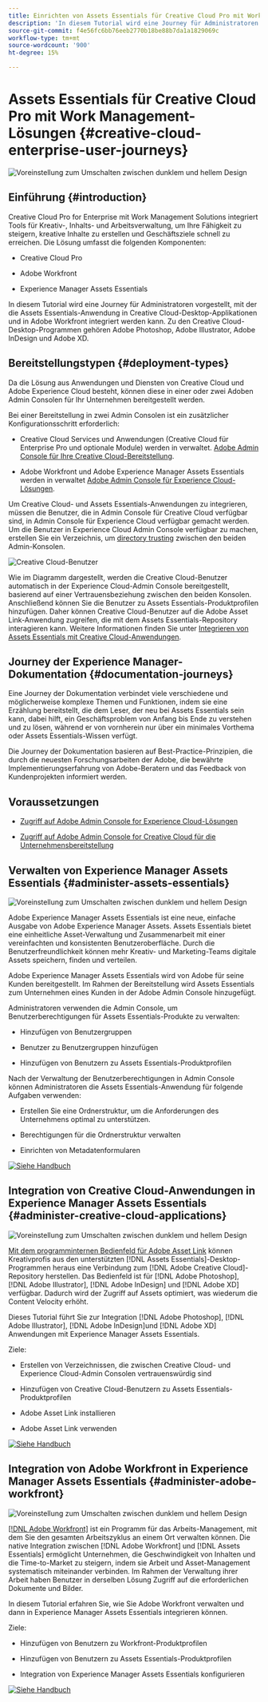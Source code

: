 ```yaml
---
title: Einrichten von Assets Essentials für Creative Cloud Pro mit Work Management-Lösungen
description: 'In diesem Tutorial wird eine Journey für Administratoren vorgestellt, mit der die Assets Essentials-Anwendung in Creative Cloud-Desktop-Applikationen und in Adobe Workfront integriert werden kann. Zu den Creative Cloud-Desktop-Programmen gehören Adobe Photoshop, Adobe Illustrator, Adobe InDesign und Adobe XD. '
source-git-commit: f4e56fc6bb76eeb2770b18be88b7da1a1829069c
workflow-type: tm+mt
source-wordcount: '900'
ht-degree: 15%

---
```



# Assets Essentials für Creative Cloud Pro mit Work Management-Lösungen {#creative-cloud-enterprise-user-journeys}

![Voreinstellung zum Umschalten zwischen dunklem und hellem Design](assets/cce-next-banner-landing-page.png)

## Einführung {#introduction}

Creative Cloud Pro for Enterprise mit Work Management Solutions integriert Tools für Kreativ-, Inhalts- und Arbeitsverwaltung, um Ihre Fähigkeit zu steigern, kreative Inhalte zu erstellen und Geschäftsziele schnell zu erreichen. Die Lösung umfasst die folgenden Komponenten:

* Creative Cloud Pro

* Adobe Workfront

* Experience Manager Assets Essentials

In diesem Tutorial wird eine Journey für Administratoren vorgestellt, mit der die Assets Essentials-Anwendung in Creative Cloud-Desktop-Applikationen und in Adobe Workfront integriert werden kann. Zu den Creative Cloud-Desktop-Programmen gehören Adobe Photoshop, Adobe Illustrator, Adobe InDesign und Adobe XD.

## Bereitstellungstypen {#deployment-types}

Da die Lösung aus Anwendungen und Diensten von Creative Cloud und Adobe Experience Cloud besteht, können diese in einer oder zwei Adoben Admin Consolen für Ihr Unternehmen bereitgestellt werden.

Bei einer Bereitstellung in zwei Admin Consolen ist ein zusätzlicher Konfigurationsschritt erforderlich:

* Creative Cloud Services und Anwendungen (Creative Cloud für Enterprise Pro und optionale Module) werden in verwaltet. [Adobe Admin Console für Ihre Creative Cloud-Bereitstellung](https://chl-author-preview.corp.adobe.com/content/help/en/enterprise/admin-guide.html).

* Adobe Workfront und Adobe Experience Manager Assets Essentials werden in verwaltet [Adobe Admin Console für Experience Cloud-Lösungen](https://experienceleague.adobe.com/docs/core-services/interface/administration/admin-getting-started.html).

Um Creative Cloud- und Assets Essentials-Anwendungen zu integrieren, müssen die Benutzer, die in Admin Console für Creative Cloud verfügbar sind, in Admin Console für Experience Cloud verfügbar gemacht werden. Um die Benutzer in Experience Cloud Admin Console verfügbar zu machen, erstellen Sie ein Verzeichnis, um [directory trusting](https://helpx.adobe.com/enterprise/using/set-up-identity.html#directory-trusting) zwischen den beiden Admin-Konsolen.

![Creative Cloud-Benutzer](assets/creative-cloud-users.svg)

Wie im Diagramm dargestellt, werden die Creative Cloud-Benutzer automatisch in der Experience Cloud-Admin Console bereitgestellt, basierend auf einer Vertrauensbeziehung zwischen den beiden Konsolen. Anschließend können Sie die Benutzer zu Assets Essentials-Produktprofilen hinzufügen. Daher können Creative Cloud-Benutzer auf die Adobe Asset Link-Anwendung zugreifen, die mit dem Assets Essentials-Repository interagieren kann. Weitere Informationen finden Sie unter [Integrieren von Assets Essentials mit Creative Cloud-Anwendungen](integrate-assets-essentials-creative-cloud.md).

## Journey der Experience Manager-Dokumentation {#documentation-journeys}

Eine Journey der Dokumentation verbindet viele verschiedene und möglicherweise komplexe Themen und Funktionen, indem sie eine Erzählung bereitstellt, die dem Leser, der neu bei Assets Essentials sein kann, dabei hilft, ein Geschäftsproblem von Anfang bis Ende zu verstehen und zu lösen, während er von vornherein nur über ein minimales Vorthema oder Assets Essentials-Wissen verfügt.

Die Journey der Dokumentation basieren auf Best-Practice-Prinzipien, die durch die neuesten Forschungsarbeiten der Adobe, die bewährte Implementierungserfahrung von Adobe-Beratern und das Feedback von Kundenprojekten informiert werden.

## Voraussetzungen

* [Zugriff auf Adobe Admin Console for Experience Cloud-Lösungen](https://experienceleague.adobe.com/docs/core-services/interface/administration/admin-getting-started.html)

* [Zugriff auf Adobe Admin Console for Creative Cloud für die Unternehmensbereitstellung](https://helpx.adobe.com/enterprise/admin-guide.html)

## Verwalten von Experience Manager Assets Essentials {#administer-assets-essentials}

![Voreinstellung zum Umschalten zwischen dunklem und hellem Design](assets/cce-assets.png)

Adobe Experience Manager Assets Essentials ist eine neue, einfache Ausgabe von Adobe Experience Manager Assets. Assets Essentials bietet eine einheitliche Asset-Verwaltung und Zusammenarbeit mit einer vereinfachten und konsistenten Benutzeroberfläche. Durch die Benutzerfreundlichkeit können mehr Kreativ- und Marketing-Teams digitale Assets speichern, finden und verteilen.

Adobe Experience Manager Assets Essentials wird von Adobe für seine Kunden bereitgestellt. Im Rahmen der Bereitstellung wird Assets Essentials zum Unternehmen eines Kunden in der Adobe Admin Console hinzugefügt.

Administratoren verwenden die Admin Console, um Benutzerberechtigungen für Assets Essentials-Produkte zu verwalten:

* Hinzufügen von Benutzergruppen

* Benutzer zu Benutzergruppen hinzufügen

* Hinzufügen von Benutzern zu Assets Essentials-Produktprofilen

Nach der Verwaltung der Benutzerberechtigungen in Admin Console können Administratoren die Assets Essentials-Anwendung für folgende Aufgaben verwenden:

* Erstellen Sie eine Ordnerstruktur, um die Anforderungen des Unternehmens optimal zu unterstützen.

* Berechtigungen für die Ordnerstruktur verwalten

* Einrichten von Metadatenformularen

[![Siehe Handbuch](https://helpx.adobe.com/content/dam/help/en/marketing-cloud/how-to/digital-foundation/_jcr_content/main-pars/image_1250343773/see-the-guide-sm.png)](adminster-aem-assets-essentials.md)

## Integration von Creative Cloud-Anwendungen in Experience Manager Assets Essentials {#administer-creative-cloud-applications}

![Voreinstellung zum Umschalten zwischen dunklem und hellem Design](assets/cce-creative-cloud.png)

[Mit dem programminternen Bedienfeld für Adobe Asset Link](https://www.adobe.com/de/creativecloud/business/enterprise/adobe-asset-link.html) können Kreativprofis aus den unterstützten [!DNL Assets Essentials]-Desktop-Programmen heraus eine Verbindung zum [!DNL Adobe Creative Cloud]-Repository herstellen. Das Bedienfeld ist für [!DNL Adobe Photoshop], [!DNL Adobe Illustrator], [!DNL Adobe InDesign] und [!DNL Adobe XD] verfügbar. Dadurch wird der Zugriff auf Assets optimiert, was wiederum die Content Velocity erhöht.

Dieses Tutorial führt Sie zur Integration [!DNL Adobe Photoshop], [!DNL Adobe Illustrator], [!DNL Adobe InDesign]und [!DNL Adobe XD] Anwendungen mit Experience Manager Assets Essentials.

Ziele:

* Erstellen von Verzeichnissen, die zwischen Creative Cloud- und Experience Cloud-Admin Consolen vertrauenswürdig sind

* Hinzufügen von Creative Cloud-Benutzern zu Assets Essentials-Produktprofilen

* Adobe Asset Link installieren

* Adobe Asset Link verwenden

[![Siehe Handbuch](https://helpx.adobe.com/content/dam/help/en/marketing-cloud/how-to/digital-foundation/_jcr_content/main-pars/image_1250343773/see-the-guide-sm.png)](integrate-assets-essentials-creative-cloud.md)

## Integration von Adobe Workfront in Experience Manager Assets Essentials {#administer-adobe-workfront}

![Voreinstellung zum Umschalten zwischen dunklem und hellem Design](assets/cce-workfront.png)

[[!DNL Adobe Workfront]](https://www.workfront.com/) ist ein Programm für das Arbeits-Management, mit dem Sie den gesamten Arbeitszyklus an einem Ort verwalten können. Die native Integration zwischen [!DNL Adobe Workfront] und [!DNL Assets Essentials] ermöglicht Unternehmen, die Geschwindigkeit von Inhalten und die Time-to-Market zu steigern, indem sie Arbeit und Asset-Management systematisch miteinander verbinden. Im Rahmen der Verwaltung ihrer Arbeit haben Benutzer in derselben Lösung Zugriff auf die erforderlichen Dokumente und Bilder.

In diesem Tutorial erfahren Sie, wie Sie Adobe Workfront verwalten und dann in Experience Manager Assets Essentials integrieren können.

Ziele:

* Hinzufügen von Benutzern zu Workfront-Produktprofilen

* Hinzufügen von Benutzern zu Assets Essentials-Produktprofilen

* Integration von Experience Manager Assets Essentials konfigurieren

[![Siehe Handbuch](https://helpx.adobe.com/content/dam/help/en/marketing-cloud/how-to/digital-foundation/_jcr_content/main-pars/image_1250343773/see-the-guide-sm.png)](integrate-assets-essentials-workfront.md)


